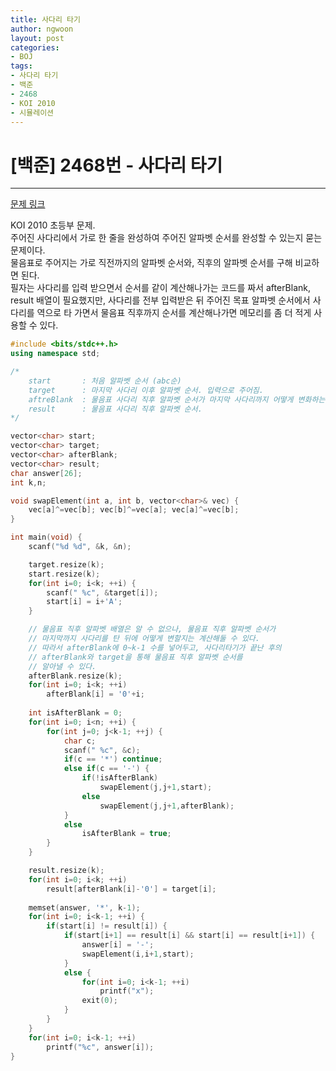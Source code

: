 ```yaml
---
title: 사다리 타기
author: ngwoon
layout: post
categories:
- BOJ
tags:
- 사다리 타기
- 백준
- 2468
- KOI 2010
- 시뮬레이션
---
```


# [백준] 2468번 - 사다리 타기
- - -

[문제 링크](https://www.acmicpc.net/problem/2468)

KOI 2010 초등부 문제.<br/>
주어진 사다리에서 가로 한 줄을 완성하여 주어진 알파벳 순서를 완성할 수 있는지 묻는 문제이다.<br/>
물음표로 주어지는 가로 직전까지의 알파벳 순서와, 직후의 알파벳 순서를 구해 비교하면 된다.<br/>
필자는 사다리를 입력 받으면서 순서를 같이 계산해나가는 코드를 짜서 afterBlank, result 배열이 필요했지만, 사다리를 전부 입력받은 뒤 주어진 목표 알파벳 순서에서 사다리를 역으로 타 가면서 물음표 직후까지 순서를 계산해나가면 메모리를 좀 더 적게 사용할 수 있다.<br/>

```cpp
#include <bits/stdc++.h>
using namespace std;

/*
    start       : 처음 알파벳 순서 (abc순)
    target      : 마지막 사다리 이후 알파벳 순서. 입력으로 주어짐.
    aftreBlank  : 물음표 사다리 직후 알파벳 순서가 마지막 사다리까지 어떻게 변화하는지 체크
    result      : 물음표 사다리 직후 알파벳 순서.
*/

vector<char> start;
vector<char> target;
vector<char> afterBlank;
vector<char> result;
char answer[26];
int k,n;

void swapElement(int a, int b, vector<char>& vec) {
    vec[a]^=vec[b]; vec[b]^=vec[a]; vec[a]^=vec[b];
}

int main(void) {
    scanf("%d %d", &k, &n);

    target.resize(k);
    start.resize(k);
    for(int i=0; i<k; ++i) {
        scanf(" %c", &target[i]);
        start[i] = i+'A';
    }

    // 물음표 직후 알파벳 배열은 알 수 없으나, 물음표 직후 알파벳 순서가 
    // 마지막까지 사다리를 탄 뒤에 어떻게 변할지는 계산해둘 수 있다.
    // 따라서 afterBlank에 0~k-1 수를 넣어두고, 사다리타기가 끝난 후의 
    // afterBlank와 target을 통해 물음표 직후 알파벳 순서를
    // 알아낼 수 있다.
    afterBlank.resize(k);
    for(int i=0; i<k; ++i)
        afterBlank[i] = '0'+i;
    
    int isAfterBlank = 0;
    for(int i=0; i<n; ++i) {
        for(int j=0; j<k-1; ++j) {
            char c;
            scanf(" %c", &c);
            if(c == '*') continue;
            else if(c == '-') {
                if(!isAfterBlank)
                    swapElement(j,j+1,start);
                else
                    swapElement(j,j+1,afterBlank);
            }
            else
                isAfterBlank = true;
        }
    }

    result.resize(k);
    for(int i=0; i<k; ++i)
        result[afterBlank[i]-'0'] = target[i];
    
    memset(answer, '*', k-1);
    for(int i=0; i<k-1; ++i) {
        if(start[i] != result[i]) {
            if(start[i+1] == result[i] && start[i] == result[i+1]) {
                answer[i] = '-';
                swapElement(i,i+1,start);
            }
            else {
                for(int i=0; i<k-1; ++i)
                    printf("x");
                exit(0);
            }
        }
    }
    for(int i=0; i<k-1; ++i)
        printf("%c", answer[i]);
}
```
